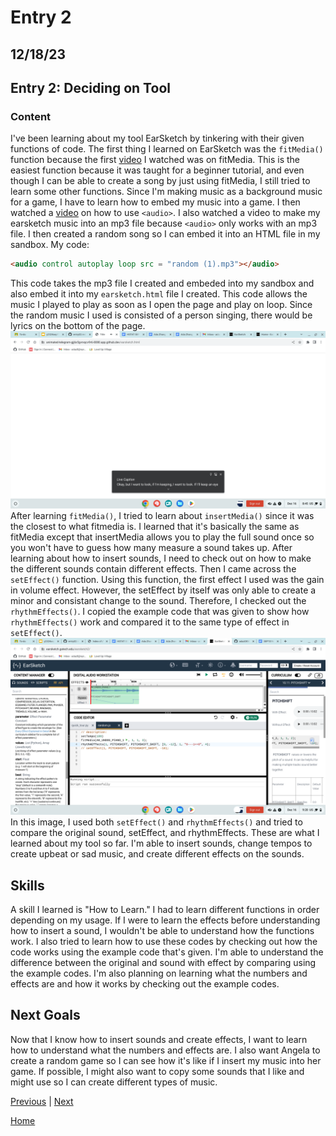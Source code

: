 # Entry 2
## 12/18/23
## Entry 2: Deciding on Tool
### Content
I've been learning about my tool EarSketch by tinkering with their given functions of code. The first thing I learned on EarSketch was the `fitMedia()` function because the first [video](https://youtu.be/IzTgY1SLqgo?si=89TvcnY47OiMtb9m) I watched was on fitMedia. This is the easiest function because it was taught for a beginner tutorial, and even though I can be able to create a song by just using fitMedia, I still tried to learn some other functions. Since I'm making music as a background music for a game, I have to learn how to embed my music into a game. I then watched a [video](https://youtu.be/UHjTXLAS4tU?si=GEOdSMgSJWmH1yAG) on how to use `<audio>`. I also watched a video to make my earsketch music into an mp3 file because `<audio>` only works with an mp3 file. I then created a random song so I can embed it into an HTML file in my sandbox. My code:
```html
<audio control autoplay loop src = "random (1).mp3"></audio>
```
This code takes the mp3 file I created and embeded into my sandbox and also embed it into my `earsketch.html` file I created. This code allows the music I played to play as soon as I open the page and play on loop. Since the random music I used is consisted of a person singing, there would be lyrics on the bottom of the page. ![lyrics](lyrics.png)
After learning `fitMedia()`, I tried to learn about `insertMedia()` since it was the closest to what fitmedia is. I learned that it's basically the same as fitMedia except that insertMedia allows you to play the full sound once so you won't have to guess how many measure a sound takes up. After learning about how to insert sounds, I need to check out on how to make the different sounds contain different effects. Then I came across the `setEffect()` function. Using this function, the first effect I used was the gain in volume effect. However, the setEffect by itself was only able to create a minor and consistant change to the sound. Therefore, I checked out the `rhythmEffects()`. I copied the example code that was given to show how `rhythmEffects()` work and compared it to the same type of effect in `setEffect()`. ![effects](effects.png)
In this image, I used both `setEffect()` and `rhythmEffects()` and tried to compare the original sound, setEffect, and rhythmEffects. These are what I learned about my tool so far. I'm able to insert sounds, change tempos to create upbeat or sad music, and create different effects on the sounds.
## Skills
A skill I learned is "How to Learn." I had to learn different functions in order depending on my usage. If I were to learn the effects before understanding how to insert a sound, I wouldn't be able to understand how the functions work. I also tried to learn how to use these codes by checking out how the code works using the example code that's given. I'm able to understand the difference between the original and sound with effect by comparing using the example codes. I'm also planning on learning what the numbers and effects are and how it works by checking out the example codes. 
## Next Goals
Now that I know how to insert sounds and create effects, I want to learn how to understand what the numbers and effects are. I also want Angela to create a random game so I can see how it's like if I insert my music into her game. If possible, I might also want to copy some sounds that I like and might use so I can create different types of music.


[Previous](entry01.md) | [Next](entry03.md)

[Home](../README.md)